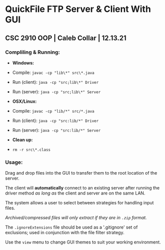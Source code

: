 # QuickFile FTP Server & Client With GUI

## CSC 2910 OOP | Caleb Collar | 12.13.21

### Compliling & Running:

- **Windows:**
- Compile: ```javac -cp "lib\*" src\*.java```
- Run (client): ```java -cp "src;lib\*" Driver```
- Run (server): ```java -cp "src;lib\*" Server```

- **OSX/Linux:**
- Compile: ```javac -cp "lib/*" src/*.java```
- Run (client): ```java -cp "src:lib/*" Driver```
- Run (server): ```java -cp "src:lib/*" Server```

- **Clean up:**
- ```rm -r src\*.class```

### Usage:

Drag and drop files into the GUI to transfer them to the root location
of the server.

The client will **automatically** connect to an existing server after running the 
driver method *as long as* the client and server are on the same LAN.

The system allows a user to select between strategies for handling input
files.

*Archived/compressed files will only extract if they are in ```.zip``` format.*

The ```.ignoreExtensions``` file should be used as a '.gitignore' set of exclusions;
used in conjunction with the file filter strategy.

Use the ```view``` menu to change GUI themes to suit your working environment.